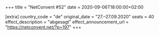 +++
title = "NetConvent #52"
date = 2020-09-06T18:00:00+02:00

[extra]
country_code = "de"
original_date = "27.–27.09.2020"
seats = 40
effect_description = "abgesagt"
effect_announcement_url = "https://netconvent.net/?p=197"
+++
